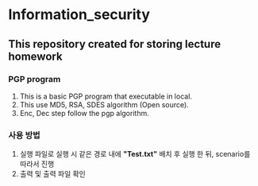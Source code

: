 # Information_security
## This repository created for storing lecture homework
### PGP program
1. This is a basic PGP program that executable in local.
2. This use MD5, RSA, SDES algorithm (Open source).
3. Enc, Dec step follow the pgp algorithm.

### 사용 방법
1. 실행 파일로 실행 시 같은 경로 내에 __"Test.txt"__ 배치 후 실행 한 뒤, scenario를 따라서 진행
2. 출력 및 출력 파일 확인
